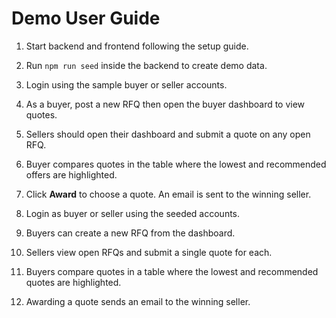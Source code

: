 # Demo User Guide

1. Start backend and frontend following the setup guide.
2. Run `npm run seed` inside the backend to create demo data.
3. Login using the sample buyer or seller accounts.
4. As a buyer, post a new RFQ then open the buyer dashboard to view quotes.
5. Sellers should open their dashboard and submit a quote on any open RFQ.
6. Buyer compares quotes in the table where the lowest and recommended offers are highlighted.
7. Click **Award** to choose a quote. An email is sent to the winning seller.

1. Login as buyer or seller using the seeded accounts.
2. Buyers can create a new RFQ from the dashboard.
3. Sellers view open RFQs and submit a single quote for each.
4. Buyers compare quotes in a table where the lowest and recommended quotes are highlighted.
5. Awarding a quote sends an email to the winning seller.
